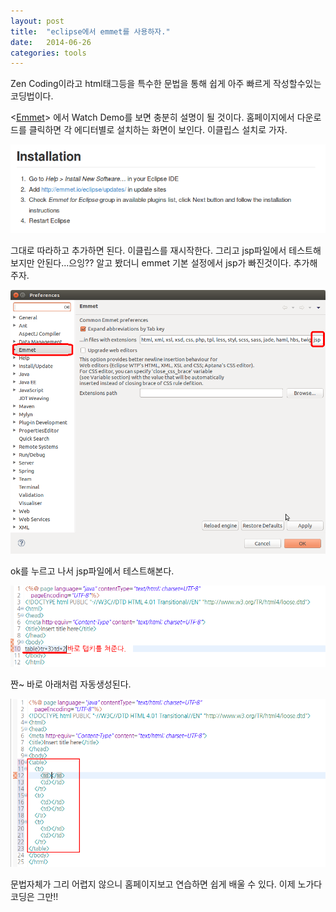 ```yaml
---
layout: post
title:  "eclipse에서 emmet를 사용하자."
date:   2014-06-26
categories: tools
---
```


Zen Coding이라고 html태그등을 특수한 문법을 통해 쉽게 아주 빠르게 작성할수있는 코딩법이다.

<[Emmet](http://emmet.io/)> 에서 Watch Demo를 보면 충분히 설명이 될 것이다.
홈페이지에서 다운로드를 클릭하면 각 에디터별로 설치하는 화면이 보인다.
이클립스 설치로 가자.

![eclipse-emmet](/assets/images/eclipse-emmet.jpg)

그대로 따라하고 추가하면 된다. 이클립스를 재시작한다. 그리고 jsp파일에서 테스트해보지만 안된다...으잉??
알고 봤더니 emmet 기본 설정에서 jsp가 빠진것이다. 추가해주자.

![eclipse-emmet2](/assets/images/eclipse-emmet2.jpg)

ok를 누르고 나서 jsp파일에서 테스트해본다.

![eclipse-emmet3](/assets/images/eclipse-emmet3.jpg)

짠~ 바로 아래처럼 자동생성된다.

![eclipse-emmet4](/assets/images/eclipse-emmet4.jpg)

문법자체가 그리 어렵지 않으니 홈페이지보고 연습하면 쉽게 배울 수 있다. 이제 노가다 코딩은 그만!!
